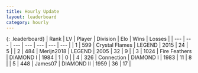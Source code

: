 ```yaml
---
title: Hourly Update
layout: leaderboard
category: hourly
---
```


{: .leaderboard}
| Rank | LV | Player | Division | Elo | Wins | Losses |
| --- | --- | --- | --- | --- | --- | --- |
| <span data-change="0">1</span> | 599 | <span title="ID: 163201">Crystal Flames</span> | LEGEND | <span data-change="0">2015</span> | <span data-change="0">24</span> | <span data-change="0">5</span> |
| <span data-change="2">2</span> | 484 | <span title="ID: 489101">Merijn2018</span> | LEGEND | <span data-change="43">2005</span> | <span data-change="11">32</span> | <span data-change="3">9</span> |
| <span data-change="-1">3</span> | 1024 | <span title="ID: 357425">Fire Feathers</span> | DIAMOND I | <span data-change="0">1984</span> | <span data-change="0">1</span> | <span data-change="0">0</span> |
| <span data-change="-1">4</span> | 326 | <span title="ID: 539711">Connection</span> | DIAMOND I | <span data-change="0">1983</span> | <span data-change="0">11</span> | <span data-change="0">8</span> |
| <span data-change="0">5</span> | 448 | <span title="ID: 521406">James07</span> | DIAMOND II | <span data-change="0">1959</span> | <span data-change="0">36</span> | <span data-change="0">17</span> |